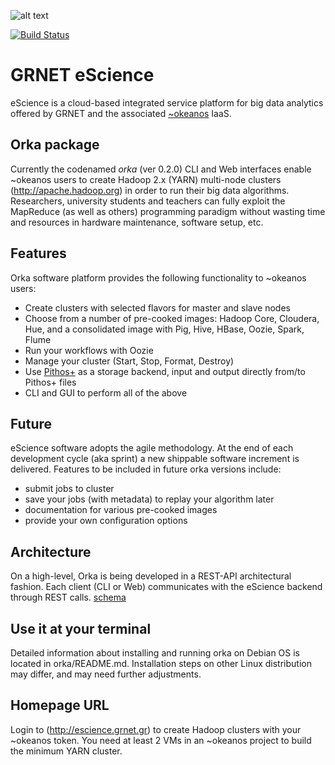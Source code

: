 ![alt text](http://grnet.github.io/grnet-media-pack/grnet/logos/grnet_logo_en.svg "GRNET Logo") 

[![Build Status](https://travis-ci.org/grnet/e-science.svg?branch=develop)](https://travis-ci.org/grnet/e-science)
# GRNET eScience
eScience is a cloud-based integrated service platform for big data analytics offered by GRNET and the associated [~okeanos](http://okeanos.grnet.gr) IaaS.

## Orka package
Currently the codenamed *orka* (ver 0.2.0) CLI and Web interfaces enable ~okeanos users to create Hadoop 2.x \(YARN\) multi-node clusters (http://apache.hadoop.org) in order to run their big data algorithms. Researchers, university students and teachers can fully exploit the MapReduce (as well as others) programming paradigm without wasting time and resources in hardware maintenance, software setup, etc.

## Features
Orka software platform provides the following functionality to ~okeanos users:
- Create clusters with selected flavors for master and slave nodes
- Choose from a number of pre-cooked images: Hadoop Core, Cloudera, Hue, and a consolidated image with Pig, Hive, HBase, Oozie, Spark, Flume
- Run your workflows with Oozie
- Manage your cluster (Start, Stop, Format, Destroy)
- Use [Pithos+](http://pithos.okeanos.grnet.gr) as a storage backend, input and output directly from/to Pithos+ files
- CLI and GUI to perform all of the above
 
## Future
eScience software adopts the agile methodology. At the end of each development cycle (aka sprint) a new shippable software increment is delivered. Features to be included in future orka  versions include:

- submit jobs to cluster
- save your jobs (with metadata) to replay your algorithm later
- documentation for various pre-cooked images
- provide your own configuration options

## Architecture
On a high-level, Orka is being developed in a REST-API architectural fashion. Each client (CLI or Web) communicates with the eScience backend through REST calls. [schema](docs/orka_arch_diagram.png)

## Use it at your terminal
Detailed information about installing and running orka on Debian OS is located in orka/README.md. Installation steps on other Linux distribution may differ, and may need further adjustments.

## Homepage URL
Login to (http://escience.grnet.gr) to create Hadoop clusters with your ~okeanos token. You need at least 2 VMs in an ~okeanos project to build the minimum YARN cluster.


